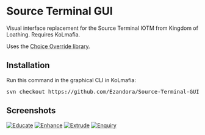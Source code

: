 Source Terminal GUI
=====
Visual interface replacement for the Source Terminal IOTM from Kingdom of Loathing. Requires KoLmafia.

Uses the [Choice Override library](https://github.com/Ezandora/Choice-Override).

Installation
----------------
Run this command in the graphical CLI in KoLmafia:
<pre>
svn checkout https://github.com/Ezandora/Source-Terminal-GUI/branches/Release/
</pre>


Screenshots
----------------
[![Educate](https://raw.github.com/Ezandora/Source-Terminal-GUI/master/images/educate.png)](https://raw.github.com/Ezandora/Source-Terminal-GUI/master/images/educate.png)
[![Enhance](https://raw.github.com/Ezandora/Source-Terminal-GUI/master/images/enhance.png)](https://raw.github.com/Ezandora/Source-Terminal-GUI/master/images/enhance.png)
[![Extrude](https://raw.github.com/Ezandora/Source-Terminal-GUI/master/images/extrude.png)](https://raw.github.com/Ezandora/Source-Terminal-GUI/master/images/extrude.png)
[![Enquiry](https://raw.github.com/Ezandora/Source-Terminal-GUI/master/images/enquiry.png)](https://raw.github.com/Ezandora/Source-Terminal-GUI/master/images/enquiry.png)